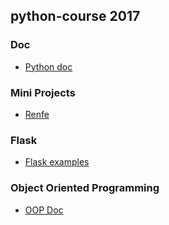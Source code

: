 ## python-course 2017

### Doc
 - [Python doc](beginners_python_cheat_sheet_pcc_all.pdf)

### Mini Projects
 - [Renfe](miniprojects/renfe)

### Flask
 - [Flask examples](flask)

### Object Oriented Programming
 - [OOP Doc](OOP)
